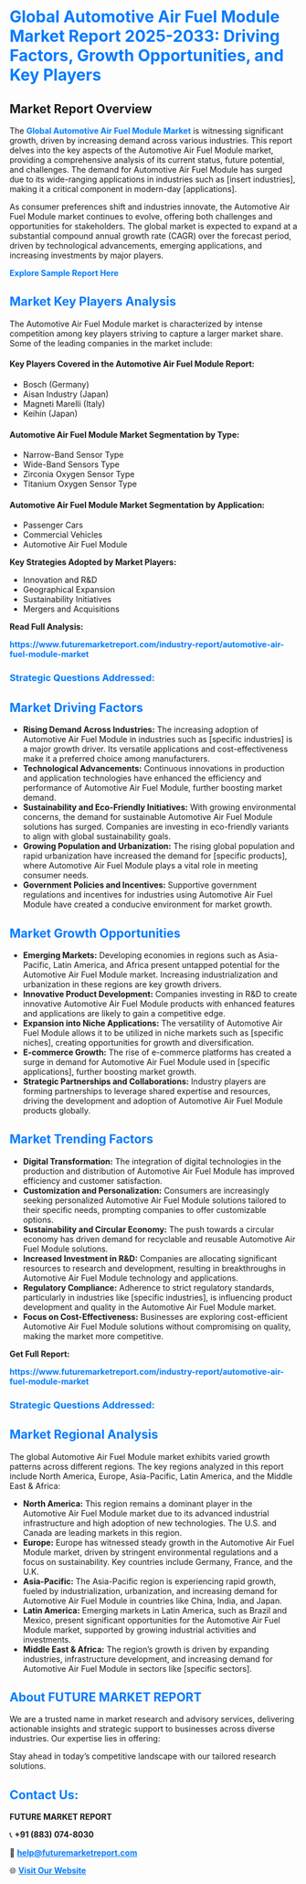 <h1 style="color: #007BFF;">Global Automotive Air Fuel Module Market Report 2025-2033: Driving Factors, Growth Opportunities, and Key Players</h1>

<section id="overview">
<h2>Market Report Overview</h2>
<p>The <a href="https://www.futuremarketreport.com/industry-report/automotive-air-fuel-module-market" style="color: #007BFF; text-decoration: none;"><strong>Global Automotive Air Fuel Module Market</strong></a> is witnessing significant growth, driven by increasing demand across various industries. This report delves into the key aspects of the Automotive Air Fuel Module market, providing a comprehensive analysis of its current status, future potential, and challenges. The demand for Automotive Air Fuel Module has surged due to its wide-ranging applications in industries such as [insert industries], making it a critical component in modern-day [applications].</p>
<p>As consumer preferences shift and industries innovate, the Automotive Air Fuel Module market continues to evolve, offering both challenges and opportunities for stakeholders. The global market is expected to expand at a substantial compound annual growth rate (CAGR) over the forecast period, driven by technological advancements, emerging applications, and increasing investments by major players.</p>
</section>

<section id="overview">
<p><a href="https://www.futuremarketreport.com/request-sample/reportId=126484" style="color: #007BFF; text-decoration: none;"><strong>Explore Sample Report Here</strong></a></p>
</section>

<section id="key-players">
<h2 style="color: #007BFF;">Market Key Players Analysis</h2>
<p>The Automotive Air Fuel Module market is characterized by intense competition among key players striving to capture a larger market share. Some of the leading companies in the market include:</p>
<h4>Key Players Covered in the Automotive Air Fuel Module Report:</h4>
<ul><li>Bosch (Germany)</li><li>Aisan Industry (Japan)</li><li>Magneti Marelli (Italy)</li><li>Keihin (Japan)</li></ul>
<h4>Automotive Air Fuel Module Market Segmentation by Type:</h4>
<ul><li>Narrow-Band Sensor Type</li><li>Wide-Band Sensors Type</li><li>Zirconia Oxygen Sensor Type</li><li>Titanium Oxygen Sensor Type</li></ul>

<h4>Automotive Air Fuel Module Market Segmentation by Application:</h4>
<ul><li>Passenger Cars</li><li>Commercial Vehicles</li><li>Automotive Air Fuel Module</li></ul>
<p><strong>Key Strategies Adopted by Market Players:</strong></p>
<ul>
<li>Innovation and R&D</li>
<li>Geographical Expansion</li>
<li>Sustainability Initiatives</li>
<li>Mergers and Acquisitions</li>
</ul>
</section>

<section>
<p><strong>Read Full Analysis: </strong></p><a href="https://www.futuremarketreport.com/industry-report/automotive-air-fuel-module-market" style="color: #007BFF; text-decoration: none;"><strong>https://www.futuremarketreport.com/industry-report/automotive-air-fuel-module-market</strong></a>
<h3 style="color: #007BFF;">Strategic Questions Addressed:</h3>
</section>

<section id="driving-factors">
<h2 style="color: #007BFF;">Market Driving Factors</h2>
<ul>
<li><strong>Rising Demand Across Industries:</strong> The increasing adoption of Automotive Air Fuel Module in industries such as [specific industries] is a major growth driver. Its versatile applications and cost-effectiveness make it a preferred choice among manufacturers.</li>
<li><strong>Technological Advancements:</strong> Continuous innovations in production and application technologies have enhanced the efficiency and performance of Automotive Air Fuel Module, further boosting market demand.</li>
<li><strong>Sustainability and Eco-Friendly Initiatives:</strong> With growing environmental concerns, the demand for sustainable Automotive Air Fuel Module solutions has surged. Companies are investing in eco-friendly variants to align with global sustainability goals.</li>
<li><strong>Growing Population and Urbanization:</strong> The rising global population and rapid urbanization have increased the demand for [specific products], where Automotive Air Fuel Module plays a vital role in meeting consumer needs.</li>
<li><strong>Government Policies and Incentives:</strong> Supportive government regulations and incentives for industries using Automotive Air Fuel Module have created a conducive environment for market growth.</li>
</ul>
</section>

<section id="growth-opportunities">
<h2 style="color: #007BFF;">Market Growth Opportunities</h2>
<ul>
<li><strong>Emerging Markets:</strong> Developing economies in regions such as Asia-Pacific, Latin America, and Africa present untapped potential for the Automotive Air Fuel Module market. Increasing industrialization and urbanization in these regions are key growth drivers.</li>
<li><strong>Innovative Product Development:</strong> Companies investing in R&D to create innovative Automotive Air Fuel Module products with enhanced features and applications are likely to gain a competitive edge.</li>
<li><strong>Expansion into Niche Applications:</strong> The versatility of Automotive Air Fuel Module allows it to be utilized in niche markets such as [specific niches], creating opportunities for growth and diversification.</li>
<li><strong>E-commerce Growth:</strong> The rise of e-commerce platforms has created a surge in demand for Automotive Air Fuel Module used in [specific applications], further boosting market growth.</li>
<li><strong>Strategic Partnerships and Collaborations:</strong> Industry players are forming partnerships to leverage shared expertise and resources, driving the development and adoption of Automotive Air Fuel Module products globally.</li>
</ul>
</section>

<section id="trending-factors">
<h2 style="color: #007BFF;">Market Trending Factors</h2>
<ul>
<li><strong>Digital Transformation:</strong> The integration of digital technologies in the production and distribution of Automotive Air Fuel Module has improved efficiency and customer satisfaction.</li>
<li><strong>Customization and Personalization:</strong> Consumers are increasingly seeking personalized Automotive Air Fuel Module solutions tailored to their specific needs, prompting companies to offer customizable options.</li>
<li><strong>Sustainability and Circular Economy:</strong> The push towards a circular economy has driven demand for recyclable and reusable Automotive Air Fuel Module solutions.</li>
<li><strong>Increased Investment in R&D:</strong> Companies are allocating significant resources to research and development, resulting in breakthroughs in Automotive Air Fuel Module technology and applications.</li>
<li><strong>Regulatory Compliance:</strong> Adherence to strict regulatory standards, particularly in industries like [specific industries], is influencing product development and quality in the Automotive Air Fuel Module market.</li>
<li><strong>Focus on Cost-Effectiveness:</strong> Businesses are exploring cost-efficient Automotive Air Fuel Module solutions without compromising on quality, making the market more competitive.</li>
</ul>
</section>

<section>
<p><strong>Get Full Report: </strong></p><a href="https://www.futuremarketreport.com/industry-report/automotive-air-fuel-module-market" style="color: #007BFF; text-decoration: none;"><strong>https://www.futuremarketreport.com/industry-report/automotive-air-fuel-module-market</strong></a>
<h3 style="color: #007BFF;">Strategic Questions Addressed:</h3>
</section>


<section id="regional-analysis">
<h2 style="color: #007BFF;">Market Regional Analysis</h2>
<p>The global Automotive Air Fuel Module market exhibits varied growth patterns across different regions. The key regions analyzed in this report include North America, Europe, Asia-Pacific, Latin America, and the Middle East & Africa:</p>
<ul>
<li><strong>North America:</strong> This region remains a dominant player in the Automotive Air Fuel Module market due to its advanced industrial infrastructure and high adoption of new technologies. The U.S. and Canada are leading markets in this region.</li>
<li><strong>Europe:</strong> Europe has witnessed steady growth in the Automotive Air Fuel Module market, driven by stringent environmental regulations and a focus on sustainability. Key countries include Germany, France, and the U.K.</li>
<li><strong>Asia-Pacific:</strong> The Asia-Pacific region is experiencing rapid growth, fueled by industrialization, urbanization, and increasing demand for Automotive Air Fuel Module in countries like China, India, and Japan.</li>
<li><strong>Latin America:</strong> Emerging markets in Latin America, such as Brazil and Mexico, present significant opportunities for the Automotive Air Fuel Module market, supported by growing industrial activities and investments.</li>
<li><strong>Middle East & Africa:</strong> The region’s growth is driven by expanding industries, infrastructure development, and increasing demand for Automotive Air Fuel Module in sectors like [specific sectors].</li>
</ul>
</section>

<footer>
<h2 style="color: #007BFF;">About FUTURE MARKET REPORT</h2>
<p>We are a trusted name in market research and advisory services, delivering actionable insights and strategic support to businesses across diverse industries. Our expertise lies in offering:</p>

<p>Stay ahead in today’s competitive landscape with our tailored research solutions.</p>

<h2 style="color: #007BFF;">Contact Us:</h2>
<p><strong>FUTURE MARKET REPORT</strong></p>
<p>📞 <strong>+91 (883) 074-8030</strong></p>
<p>📧 <strong><a href="mailto:help@futuremarketreport.com" style="color: #007BFF;">help@futuremarketreport.com</a></strong></p>
<p>🌐 <strong><a href="https://www.futuremarketreport.com/" style="color: #007BFF;">Visit Our Website</a></strong></p>
</footer>